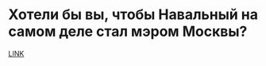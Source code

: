 # Хотели бы вы, чтобы Навальный на самом деле стал мэром Москвы?



[LINK](https://varlamov.ru/872533.html)
